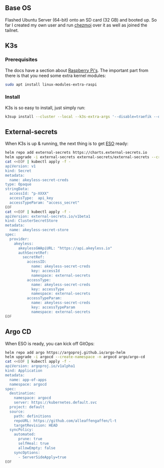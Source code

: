## Base OS

Flashed Ubuntu Server (64-bit) onto an SD card (32 GB) and booted up. So far I created my own user and run [chezmoi](https://chezmoi.io) over it as well as joined the tailnet.

## K3s

### Prerequisites

The docs have a section about [Raspberry Pi's](https://docs.k3s.io/advanced#raspberry-pi). The important part from there is that you need some extra kernel modules:

```bash
sudo apt install linux-modules-extra-raspi
```

### Install

K3s is so easy to install, just simply run:

```bash
k3sup install --cluster --local --k3s-extra-args '--disable=traefik --disable=servicelb'
```

## External-secrets

When K3s is up & running, the next thing is to get [ESO](https://external-secrets.io) ready:

```bash
helm repo add external-secrets https://charts.external-secrets.io
helm upgrade -i external-secrets external-secrets/external-secrets --create-namespace -n external-secrets
cat <<EOF | kubectl apply -f -
apiVersion: v1
kind: Secret
metadata:
  name: akeyless-secret-creds
type: Opaque
stringData:
  accessId: "p-XXXX"
  accessType:  api_key
  accessTypeParam: "access_secret"
EOF
cat <<EOF | kubectl apply -f -
apiVersion: external-secrets.io/v1beta1
kind: ClusterSecretStore
metadata:
  name: akeyless-secret-store
spec:
  provider:
    akeyless:
      akeylessGWApiURL: "https://api.akeyless.io"
      authSecretRef:
        secretRef:
          accessID:
            name: akeyless-secret-creds
            key: accessId
            namespace: external-secrets
          accessType:
            name: akeyless-secret-creds
            key: accessType
            namespace: external-secrets
          accessTypeParam:
            name: akeyless-secret-creds
            key: accessTypeParam
            namespace: external-secrets
EOF
```

## Argo CD

When ESO is ready, you can kick off GitOps:

```bash
helm repo add argo https://argoproj.github.io/argo-helm
helm upgrade -i argocd --create-namespace -n argocd argo/argo-cd
cat <<EOF | kubectl apply -f -
apiVersion: argoproj.io/v1alpha1
kind: Application
metadata:
  name: app-of-apps
  namespace: argocd
spec:
  destination:
    namespace: argocd
    server: https://kubernetes.default.svc
  project: default
  source:
    path: definitions
    repoURL: https://github.com/alleaffengaffen/l-t
    targetRevision: HEAD
  syncPolicy:
    automated:
      prune: true 
      selfHeal: true 
      allowEmpty: false 
    syncOptions:
      - ServerSideApply=true
EOF
```